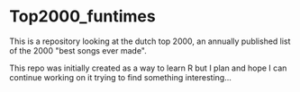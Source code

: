 # Top2000_funtimes
This is a repository looking at the dutch top 2000, an annually published list of the 2000 "best songs ever  made".

This repo was initially created as a way to learn R but I plan and hope I can continue working on it trying to find something interesting...
